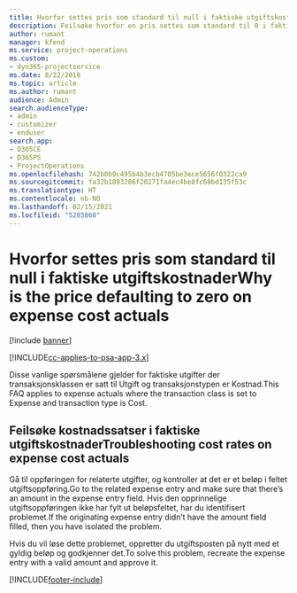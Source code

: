 ```yaml
---
title: Hvorfor settes pris som standard til null i faktiske utgiftskostnader?
description: Feilsøke hvorfor en pris settes som standard til 0 i faktiske utgiftskostnader.
author: rumant
manager: kfend
ms.service: project-operations
ms.custom:
- dyn365-projectservice
ms.date: 8/22/2018
ms.topic: article
ms.author: rumant
audience: Admin
search.audienceType:
- admin
- customizer
- enduser
search.app:
- D365CE
- D365PS
- ProjectOperations
ms.openlocfilehash: 742b0b9c495b4b3ecb4705be3ece5656f0322ca9
ms.sourcegitcommit: fa32b1893286f20271fa4ec4be8fc68bd135f53c
ms.translationtype: HT
ms.contentlocale: nb-NO
ms.lasthandoff: 02/15/2021
ms.locfileid: "5285860"
---
```

# <a name="why-is-the-price-defaulting-to-zero-on-expense-cost-actuals"></a><span data-ttu-id="6477a-103">Hvorfor settes pris som standard til null i faktiske utgiftskostnader</span><span class="sxs-lookup"><span data-stu-id="6477a-103">Why is the price defaulting to zero on expense cost actuals</span></span>

[!include [banner](../includes/psa-now-project-operations.md)]

[!INCLUDE[cc-applies-to-psa-app-3.x](../includes/cc-applies-to-psa-app-3x.md)]

<span data-ttu-id="6477a-104">Disse vanlige spørsmålene gjelder for faktiske utgifter der transaksjonsklassen er satt til Utgift og transaksjonstypen er Kostnad.</span><span class="sxs-lookup"><span data-stu-id="6477a-104">This FAQ applies to expense actuals where the transaction class is set to Expense and transaction type is Cost.</span></span>

## <a name="troubleshooting-cost-rates-on-expense-cost-actuals"></a><span data-ttu-id="6477a-105">Feilsøke kostnadssatser i faktiske utgiftskostnader</span><span class="sxs-lookup"><span data-stu-id="6477a-105">Troubleshooting cost rates on expense cost actuals</span></span>

<span data-ttu-id="6477a-106">Gå til oppføringen for relaterte utgifter, og kontroller at det er et beløp i feltet utgiftsoppføring.</span><span class="sxs-lookup"><span data-stu-id="6477a-106">Go to the related expense entry and make sure that there’s an amount in the expense entry field.</span></span> <span data-ttu-id="6477a-107">Hvis den opprinnelige utgiftsoppføringen ikke har fylt ut beløpsfeltet, har du identifisert problemet.</span><span class="sxs-lookup"><span data-stu-id="6477a-107">If the originating expense entry didn’t have the amount field filled, then you have isolated the problem.</span></span>
 
<span data-ttu-id="6477a-108">Hvis du vil løse dette problemet, oppretter du utgiftsposten på nytt med et gyldig beløp og godkjenner det.</span><span class="sxs-lookup"><span data-stu-id="6477a-108">To solve this problem, recreate the expense entry with a valid amount and approve it.</span></span>


[!INCLUDE[footer-include](../includes/footer-banner.md)]